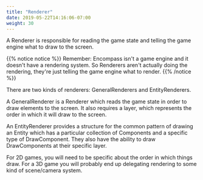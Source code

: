 ```yaml
---
title: "Renderer"
date: 2019-05-22T14:16:06-07:00
weight: 30
---
```


A Renderer is responsible for reading the game state and telling the game engine what to draw to the screen.

{{% notice notice %}}
Remember: Encompass isn't a game engine and it doesn't have a rendering system. So Renderers aren't actually doing the rendering, they're just telling the game engine what to render.
{{% /notice %}}

There are two kinds of renderers: GeneralRenderers and EntityRenderers.

A GeneralRenderer is a Renderer which reads the game state in order to draw elements to the screen. It also requires a layer, which represents the order in which it will draw to the screen.

An EntityRenderer provides a structure for the common pattern of drawing an Entity which has a particular collection of Components and a specific type of DrawComponent. They also have the ability to draw DrawComponents at their specific layer.

For 2D games, you will need to be specific about the order in which things draw. For a 3D game you will probably end up delegating rendering to some kind of scene/camera system.
